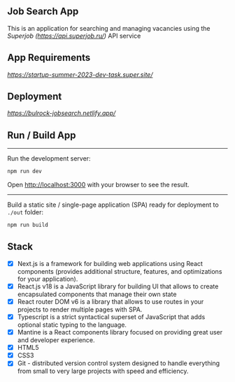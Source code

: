 ## Job Search App
This is an application for searching and managing vacancies using the *Superjob (https://api.superjob.ru/)* API service

## App Requirements
*https://startup-summer-2023-dev-task.super.site/*

## Deployment
*https://bulrock-jobsearch.netlify.app/*


## Run / Build App
---

Run the development server:

```bash
npm run dev
```

Open [http://localhost:3000](http://localhost:3000) with your browser to see the result.

---

Build a static site / single-page application (SPA) ready for deployment to ```./out``` folder:

```bash
npm run build
```

## Stack
- [x] Next.js is a framework for building web applications using React components (provides additional structure, features, and optimizations for your application).
- [x] React.js v18 is a JavaScript library for building UI that allows to create encapsulated components that manage their own state  
- [x] React router DOM v6 is a library that allows to use routes in your projects to render multiple pages with SPA. 
- [x] Typescript is a strict syntactical superset of JavaScript that adds optional static typing to the language.  
- [x] Mantine is a React components library focused on providing great user and developer experience. 
- [x] HTML5  
- [x] CSS3  
- [x] Git - distributed version control system designed to handle everything from small to very large projects with speed and efficiency.
